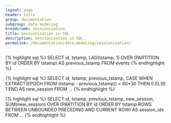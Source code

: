 ```yaml
---
layout: page
header: title
group: documentation
subgroup: data modeling
breadcrumb: sessionization
title: Sessionization in SQL
description: Sessionization in SQL.
permalink: /documentation/data-modeling/sessionization/
---
```


{% highlight sql %}
SELECT
  id,
  tstamp,
  LAG(tstamp, 1) OVER (PARTITION BY id ORDER BY tstamp) AS previous_tstamp
FROM events
{% endhighlight %}


{% highlight sql %}
SELECT
  id,
  tstamp,
  previous_tstamp,
  CASE WHEN EXTRACT(EPOCH FROM (tstamp - previous_tstamp)) < 60*30 THEN 0 ELSE 1 END AS new_session
FROM ...
{% endhighlight %}

{% highlight sql %}
SELECT
  id,
  tstamp,
  previous_tstamp,
  new_session,
  SUM(new_session) OVER (PARTITION BY id ORDER BY tstamp ROWS BETWEEN UNBOUNDED PRECEDING AND CURRENT ROW) AS session_idx
FROM ...
{% endhighlight %}
